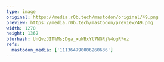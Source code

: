 ```yaml
---
type: image
original: https://media.r0b.tech/mastodon/original/49.png
preview: https://media.r0b.tech/mastodon/preview/49.png
width: 1270
height: 1362
blurhash: UnQvzJIT%Ms;Dga_xuWBxYt7NGRj%4ogR*oz
refs:
  mastodon_media: ['111364790006260636']
---
```



